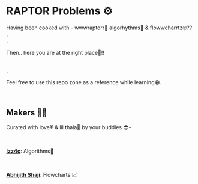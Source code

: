 # RAPTOR Problems ⚙️
Having been cooked with - wwwraptorr🦖 algorhythms🤡 & flowwcharrtz🙄?? 
<br>
.
<br>
.
<br>

Then.. here you are at the right place🤝!! 

<br>
.
<br>

Feel free to use this repo zone as a reference while learning😁. 

<br>

## Makers 👷‍♂️

Curated with love💗 & lil thala🧠 by your buddies 😎- 

<br>

**[Izz4c](https://github.com/izz4c)**: Algorithms🔮

<br>

**[Abhijith Shaji](https://github.com/abhijithshaji17)**: Flowcharts 📈



